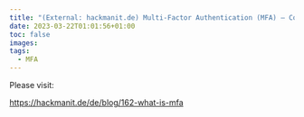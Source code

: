 ```yaml
---
title: "(External: hackmanit.de) Multi-Factor Authentication (MFA) – Comparison of the 5 Most Used Possession Factors"
date: 2023-03-22T01:01:56+01:00
toc: false
images:
tags:
  - MFA
---
```


Please visit:

https://hackmanit.de/de/blog/162-what-is-mfa
